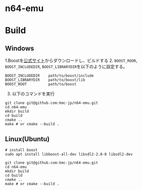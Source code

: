 # n64-emu

# Build
## Windows
1.Boostを[公式サイト](https://www.boost.org/users/download/)からダウンロードし、ビルドする
2. `BOOST_ROOR`, `BOOST_INCLUDEDIR`, `BOOST_LIBRARYDIR`を以下のように設定する。

```
BOOST_INCLUDEDIR    path/to/boost/include
BOOST_LIBRARYDIR    path/to/boost/lib
BOOST_ROOT          path/to/boost
```

3. 以下のコマンドを実行
```
git clone git@github.com:kmc-jp/n64-emu.git
cd n64-emu
mkdir build
cd build
cmake ..
make # or cmake --build .
```

## Linux(Ubuntu)
```
# install boost
sudo apt install libboost-all-dev libsdl2-2.0-0 libsdl2-dev

git clone git@github.com:kmc-jp/n64-emu.git
cd n64-emu
mkdir build
cd build
cmake ..
make # or cmake --build .
```
